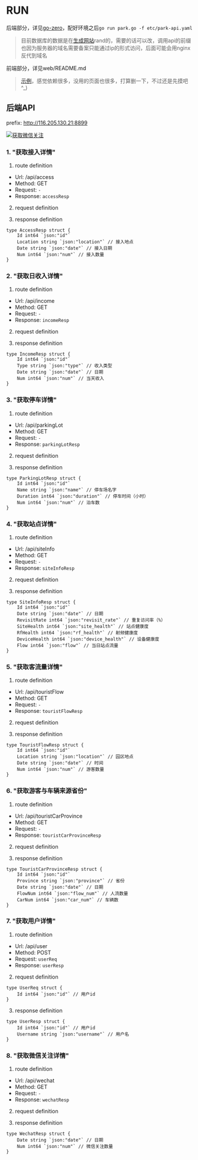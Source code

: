 
# RUN

后端部分，详见[go-zero](https://go-zero.dev/cn/docs/prepare/dev-flow)，配好环境之后`go run park.go -f etc/park-api.yaml`

> 目前数据库的数据是在[生成网站](https://www.sqlfather.com)rand的，需要的话可以改，调用api的前缀也因为服务器的域名需要备案只能通过ip的形式访问，后面可能会用nginx反代到域名

前端部分，详见web/README.md

> [示例](https://park.loomt.top)，感觉依赖很多，没用的页面也很多，打算删一下，不过还是先摸吧^_)

## 后端API

prefix: http://116.205.130.21:8899

[![获取微信关注](https://i.postimg.cc/YSjW3GP2/Snipaste-2023-01-09-00-09-03.png)](https://postimg.cc/67Jq63wF)
### 1. "获取接入详情"

1. route definition

- Url: /api/access
- Method: GET
- Request: `-`
- Response: `accessResp`

2. request definition



3. response definition



```golang
type AccessResp struct {
	Id int64 `json:"id"`
	Location string `json:"location"` // 接入地点
	Date string `json:"date"` // 接入日期
	Num int64 `json:"num"` // 接入数量
}
```

### 2. "获取日收入详情"

1. route definition

- Url: /api/income
- Method: GET
- Request: `-`
- Response: `incomeResp`

2. request definition



3. response definition



```golang
type IncomeResp struct {
	Id int64 `json:"id"`
	Type string `json:"type"` // 收入类型
	Date string `json:"date"` // 日期
	Num int64 `json:"num"` // 当天收入
}
```

### 3. "获取停车详情"

1. route definition

- Url: /api/parkingLot
- Method: GET
- Request: `-`
- Response: `parkingLotResp`

2. request definition



3. response definition



```golang
type ParkingLotResp struct {
	Id int64 `json:"id"`
	Name string `json:"name"` // 停车场名字
	Duration int64 `json:"duration"` // 停车时间（小时）
	Num int64 `json:"num"` // 泊车数
}
```

### 4. "获取站点详情"

1. route definition

- Url: /api/siteInfo
- Method: GET
- Request: `-`
- Response: `siteInfoResp`

2. request definition



3. response definition



```golang
type SiteInfoResp struct {
	Id int64 `json:"id"`
	Date string `json:"date"` // 日期
	RevisitRate int64 `json:"revisit_rate"` // 重复访问率（%）
	SiteHealth int64 `json:"site_health"` // 站点健康度
	RfHealth int64 `json:"rf_health"` // 射频健康度
	DeviceHealth int64 `json:"device_health"` // 设备健康度
	Flow int64 `json:"flow"` // 当日站点流量
}
```

### 5. "获取客流量详情"

1. route definition

- Url: /api/touristFlow
- Method: GET
- Request: `-`
- Response: `touristFlowResp`

2. request definition



3. response definition



```golang
type TouristFlowResp struct {
	Id int64 `json:"id"`
	Location string `json:"location"` // 园区地点
	Date string `json:"date"` // 时间
	Num int64 `json:"num"` // 游客数量
}
```

### 6. "获取游客与车辆来源省份"

1. route definition

- Url: /api/touristCarProvince
- Method: GET
- Request: `-`
- Response: `touristCarProvinceResp`

2. request definition



3. response definition



```golang
type TouristCarProvinceResp struct {
	Id int64 `json:"id"`
	Province string `json:"province"` // 省份
	Date string `json:"date"` // 日期
	FlowNum int64 `json:"flow_num"` // 人流数量
	CarNum int64 `json:"car_num"` // 车辆数
}
```

### 7. "获取用户详情"

1. route definition

- Url: /api/user
- Method: POST
- Request: `userReq`
- Response: `userResp`

2. request definition



```golang
type UserReq struct {
	Id int64 `json:"id"` // 用户id
}
```


3. response definition



```golang
type UserResp struct {
	Id int64 `json:"id"` // 用户id
	Username string `json:"username"` // 用户名
}
```

### 8. "获取微信关注详情"

1. route definition

- Url: /api/wechat
- Method: GET
- Request: `-`
- Response: `wechatResp`

2. request definition



3. response definition



```golang
type WechatResp struct {
	Date string `json:"date"` // 日期
	Num int64 `json:"num"` // 微信关注数量
}
```


